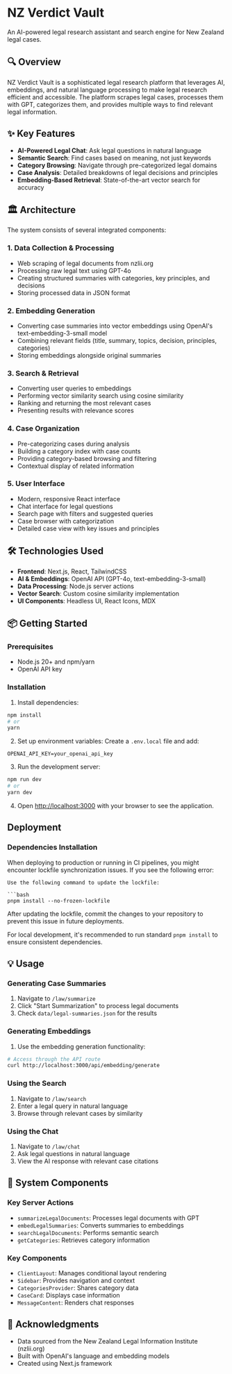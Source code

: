 # NZ Verdict Vault

An AI-powered legal research assistant and search engine for New Zealand legal cases.

## 🔍 Overview

NZ Verdict Vault is a sophisticated legal research platform that leverages AI, embeddings, and natural language processing to make legal research efficient and accessible. The platform scrapes legal cases, processes them with GPT, categorizes them, and provides multiple ways to find relevant legal information.

## ✨ Key Features

- **AI-Powered Legal Chat**: Ask legal questions in natural language
- **Semantic Search**: Find cases based on meaning, not just keywords
- **Category Browsing**: Navigate through pre-categorized legal domains
- **Case Analysis**: Detailed breakdowns of legal decisions and principles
- **Embedding-Based Retrieval**: State-of-the-art vector search for accuracy

## 🏛️ Architecture

The system consists of several integrated components:

### 1. Data Collection & Processing

- Web scraping of legal documents from nzlii.org
- Processing raw legal text using GPT-4o
- Creating structured summaries with categories, key principles, and decisions
- Storing processed data in JSON format

### 2. Embedding Generation

- Converting case summaries into vector embeddings using OpenAI's text-embedding-3-small model
- Combining relevant fields (title, summary, topics, decision, principles, categories)
- Storing embeddings alongside original summaries

### 3. Search & Retrieval

- Converting user queries to embeddings
- Performing vector similarity search using cosine similarity
- Ranking and returning the most relevant cases
- Presenting results with relevance scores

### 4. Case Organization

- Pre-categorizing cases during analysis
- Building a category index with case counts
- Providing category-based browsing and filtering
- Contextual display of related information

### 5. User Interface

- Modern, responsive React interface
- Chat interface for legal questions
- Search page with filters and suggested queries
- Case browser with categorization
- Detailed case view with key issues and principles

## 🛠️ Technologies Used

- **Frontend**: Next.js, React, TailwindCSS
- **AI & Embeddings**: OpenAI API (GPT-4o, text-embedding-3-small)
- **Data Processing**: Node.js server actions
- **Vector Search**: Custom cosine similarity implementation
- **UI Components**: Headless UI, React Icons, MDX

## 📦 Getting Started

### Prerequisites

- Node.js 20+ and npm/yarn
- OpenAI API key

### Installation

1. Install dependencies:
```bash
npm install
# or
yarn
```

2. Set up environment variables:
Create a `.env.local` file and add:
```
OPENAI_API_KEY=your_openai_api_key
```

3. Run the development server:
```bash
npm run dev
# or
yarn dev
```

4. Open [http://localhost:3000](http://localhost:3000) with your browser to see the application.

## Deployment

### Dependencies Installation

When deploying to production or running in CI pipelines, you might encounter lockfile synchronization issues. If you see the following error:

```
Use the following command to update the lockfile:

```bash
pnpm install --no-frozen-lockfile
```

After updating the lockfile, commit the changes to your repository to prevent this issue in future deployments.

For local development, it's recommended to run standard `pnpm install` to ensure consistent dependencies.

## 💡 Usage

### Generating Case Summaries

1. Navigate to `/law/summarize`
2. Click "Start Summarization" to process legal documents
3. Check `data/legal-summaries.json` for the results

### Generating Embeddings

1. Use the embedding generation functionality:
```bash
# Access through the API route
curl http://localhost:3000/api/embedding/generate
```

### Using the Search

1. Navigate to `/law/search`
2. Enter a legal query in natural language
3. Browse through relevant cases by similarity

### Using the Chat

1. Navigate to `/law/chat`
2. Ask legal questions in natural language
3. View the AI response with relevant case citations

## 🧩 System Components

### Key Server Actions

- `summarizeLegalDocuments`: Processes legal documents with GPT
- `embedLegalSummaries`: Converts summaries to embeddings
- `searchLegalDocuments`: Performs semantic search
- `getCategories`: Retrieves category information

### Key Components

- `ClientLayout`: Manages conditional layout rendering
- `Sidebar`: Provides navigation and context
- `CategoriesProvider`: Shares category data
- `CaseCard`: Displays case information
- `MessageContent`: Renders chat responses

## 🙏 Acknowledgments

- Data sourced from the New Zealand Legal Information Institute (nzlii.org)
- Built with OpenAI's language and embedding models
- Created using Next.js framework

